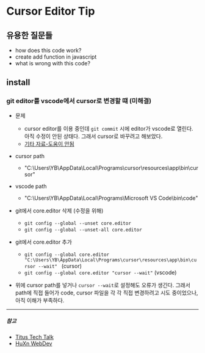 # Cursor Editor Tip

## 유용한 질문들

-   how does this code work?
-   create add function in javascript
-   what is wrong with this code?

## install

### git editor를 vscode에서 cursor로 변경할 떄 (미해결)

-   문제

    -   cursor editor를 이용 중인데 `git commit` 시에 editor가 vscode로 열린다. 아직 수정이 안된 상태다. 그래서 cursor로 바꾸려고 해보았다.
    -   [기타 자료-도움이 안됨](https://github.com/getcursor/cursor/issues/900)

-   cursor path

    -   "C:\Users\YB\AppData\Local\Programs\cursor\resources\app\bin\cursor"

-   vscode path

    -   "C:\Users\YB\AppData\Local\Programs\Microsoft VS Code\bin\code"

-   git에서 core.editor 삭제 (수정을 위해)

    -   `git config --global --unset core.editor`
    -   `git config --global --unset-all core.editor`

-   git에서 core.editor 추가

    -   `git config --global core.editor "C:\Users\YB\AppData\Local\Programs\cursor\resources\app\bin\cursor --wait" ` (cursor)
    -   `git config --global core.editor "cursor --wait"` (vscode)

-   위에 cursor path를 넣거나 `cursor --wait`로 설정해도 오류가 생긴다. 그래서 path에 직접 들어가 code, cursor 파일을 각 각 직접 변경하려고 시도 중이었으나, 아직 이해가 부족하다.

---

##### 참고

-   [Titus Tech Talk](https://www.youtube.com/watch?v=8h6Kpac5U2c)
-   [HuXn WebDev](https://www.youtube.com/watch?v=ApZ5PT8g0H8)
